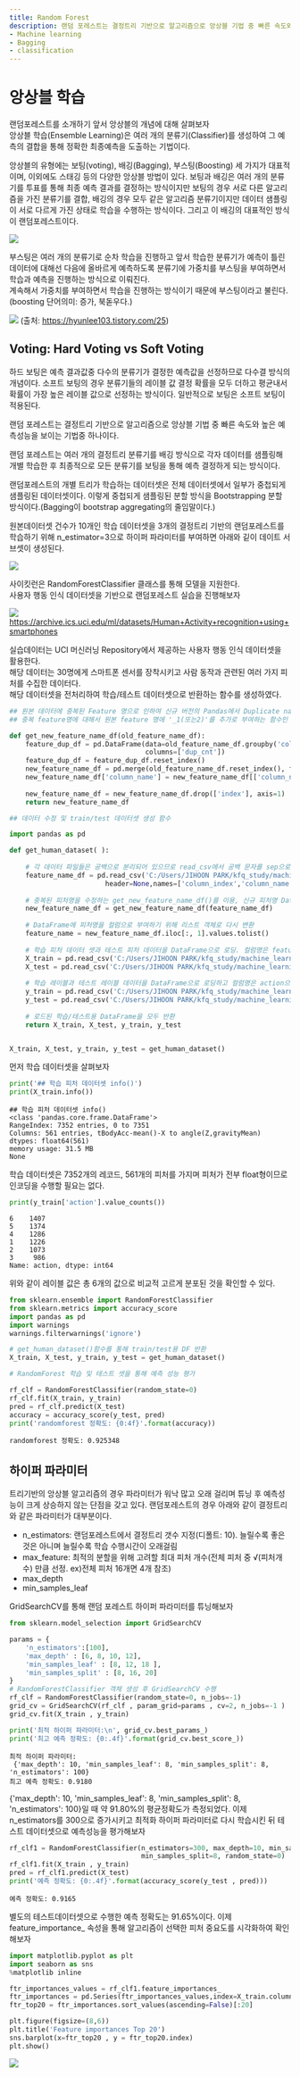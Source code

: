 ```yaml
---
title: Random Forest
description: 랜덤 포레스트는 결정트리 기반으로 알고리즘으로 앙상블 기법 중 빠른 속도와 높은 예측성능을 보이는 기법중 하나이다.
- Machine learning
- Bagging
- classification
---
```


# 앙상블 학습

랜덤포레스트를 소개하기 앞서 앙상블의 개념에 대해 살펴보자  
앙상블 학습(Ensemble Learning)은 여러 개의 분류기(Classifier)를 생성하여 그 예측의 결합을 통해 정확한 최종예측을 도출하는 기법이다.

앙상블의 유형에는 보팅(voting), 배깅(Bagging), 부스팅(Boosting) 세 가지가 대표적이며, 이외에도 스태깅 등의 다양한 앙상블 방법이 있다.
보팅과 배깅은 여러 개의 분류기를 투표를 통해 최종 예측 결과를 결정하는 방식이지만
보팅의 경우 서로 다른 알고리즘을 가진 분류기를 결합, 배깅의 경우 모두 같은 알고리즘 분류기이지만 데이터 샘플링이 서로 다르게 가진 상태로 학습을 수행하는 방식이다. 그리고 이 배깅의 대표적인 방식이 랜덤포레스트이다.

![](https://velog.velcdn.com/images/adastra/post/ee4c6d7d-e046-476e-9253-c588dff94f0d/image.png)

부스팅은 여러 개의 분류기로 순차 학습을 진행하고 앞서 학습한 분류기가 예측이 틀린 데이터에 대해선 다음에 올바르게 예측하도록 분류기에 가중치를 부스팅을 부여하면서 학습과 예측을 진행하는 방식으로 이뤄진다.  
계속해서 가중치를 부여하면서 학습을 진행하는 방식이기 때문에 부스팅이라고 불린다.(boosting 단어의미: 증가, 북돋우다.)

![](https://velog.velcdn.com/images/adastra/post/8b5ea5ee-aa1a-4255-b46e-cdd9c7d9a77f/image.png)
(출처: https://hyunlee103.tistory.com/25)


## Voting: Hard Voting vs Soft Voting
하드 보팅은 예측 결과값중 다수의 분류기가 결정한 예측값을 선정하므로 다수결 방식의 개념이다.
소프트 보팅의 경우 분류기들의 레이블 값 결정 확률을 모두 더하고 평균내서 확률이 가장 높은 레이블 값으로 선정하는 방식이다.
일반적으로 보팅은 소프트 보팅이 적용된다.

랜덤 포레스트는 결정트리 기반으로 알고리즘으로 앙상블 기법 중 빠른 속도와 높은 예측성능을 보이는 기법중 하나이다.

랜덤 포레스트는 여러 개의 결정트리 분류기를 배깅 방식으로 각자 데이터를 샘플링해 개별 학습한 후 최종적으로 모든 분류기를 보팅을 통해 예측 결정하게 되는 방식이다.

랜덤포레스트의 개별 트리가 학습하는 데이터셋은 전체 데이터셋에서 일부가 중첩되게 샘플링된 데이터셋이다. 이렇게 중첩되게 샘플링된 분할 방식을 Bootstrapping 분할 방식이다.(Bagging이 bootstrap aggregating의 줄임말이다.)

원본데이터셋 건수가 10개인 학습 데이터셋을 3개의 결정트리 기반의 랜덤포레스트를 학습하기 위해 n_estimator=3으로 하이퍼 파라미터를 부여하면 아래와 깉이 데이트 서브셋이 생성된다.

![](https://velog.velcdn.com/images/adastra/post/636da942-7df8-4c8c-b0ee-1daab51f0bf7/image.png)

사이킷런은 RandomForestClassifier 클래스를 통해 모델을 지원한다.  
사용자 행동 인식 데이터셋을 기반으로 랜덤포레스트 실습을 진행해보자

![](https://velog.velcdn.com/images/adastra/post/e0d1e8a6-c727-4c18-9d26-3c9181c58b5e/image.png)
https://archive.ics.uci.edu/ml/datasets/Human+Activity+recognition+using+smartphones

실습데이터는 UCI 머신러닝 Repository에서 제공하는 사용자 행동 인식 데이터셋을 활용한다.  
해당 데이터는 30명에게 스마트폰 센서를 장착시키고 사람 동작과 관련된 여러 가지 피처를 수집한 데이터다.  
해당 데이터셋을 전처리하여 학습/테스트 데이터셋으로 반환하는 함수를 생성하였다.

```python
## 원본 데이터에 중복된 Feature 명으로 인하여 신규 버전의 Pandas에서 Duplicate name 에러를 발생.
## 중복 feature명에 대해서 원본 feature 명에 '_1(또는2)'를 추가로 부여하는 함수인 get_new_feature_name_df() 생성

def get_new_feature_name_df(old_feature_name_df):
    feature_dup_df = pd.DataFrame(data=old_feature_name_df.groupby('column_name').cumcount(),
                                  columns=['dup_cnt'])
    feature_dup_df = feature_dup_df.reset_index()
    new_feature_name_df = pd.merge(old_feature_name_df.reset_index(), feature_dup_df, how='outer')
    new_feature_name_df['column_name'] = new_feature_name_df[['column_name', 'dup_cnt']].apply(lambda x : x[0]+'_'+str(x[1]) 
                                                                                         if x[1] >0 else x[0] ,  axis=1)
    new_feature_name_df = new_feature_name_df.drop(['index'], axis=1)
    return new_feature_name_df
```

```python
## 데이터 수정 및 train/test 데이터셋 생성 함수

import pandas as pd

def get_human_dataset( ):
    
    # 각 데이터 파일들은 공백으로 분리되어 있으므로 read_csv에서 공백 문자를 sep으로 할당.
    feature_name_df = pd.read_csv('C:/Users/JIHOON PARK/kfq_study/machine_learning/dataset/human_activity/features.txt',sep='\s+',
                        header=None,names=['column_index','column_name'])
    
    # 중복된 피처명을 수정하는 get_new_feature_name_df()를 이용, 신규 피처명 DataFrame생성. 
    new_feature_name_df = get_new_feature_name_df(feature_name_df)
    
    # DataFrame에 피처명을 컬럼으로 부여하기 위해 리스트 객체로 다시 변환
    feature_name = new_feature_name_df.iloc[:, 1].values.tolist()
    
    # 학습 피처 데이터 셋과 테스트 피처 데이터을 DataFrame으로 로딩. 컬럼명은 feature_name 적용
    X_train = pd.read_csv('C:/Users/JIHOON PARK/kfq_study/machine_learning/dataset/human_activity/train/X_train.txt',sep='\s+', names=feature_name )
    X_test = pd.read_csv('C:/Users/JIHOON PARK/kfq_study/machine_learning/dataset/human_activity/test/X_test.txt',sep='\s+', names=feature_name)
    
    # 학습 레이블과 테스트 레이블 데이터을 DataFrame으로 로딩하고 컬럼명은 action으로 부여
    y_train = pd.read_csv('C:/Users/JIHOON PARK/kfq_study/machine_learning/dataset/human_activity/train/y_train.txt',sep='\s+',header=None,names=['action'])
    y_test = pd.read_csv('C:/Users/JIHOON PARK/kfq_study/machine_learning/dataset/human_activity/test/y_test.txt',sep='\s+',header=None,names=['action'])
    
    # 로드된 학습/테스트용 DataFrame을 모두 반환 
    return X_train, X_test, y_train, y_test


X_train, X_test, y_train, y_test = get_human_dataset()
```

먼저 학습 데이터셋을 살펴보자
```python
print('## 학습 피처 데이터셋 info()')
print(X_train.info())
```
```
## 학습 피처 데이터셋 info()
<class 'pandas.core.frame.DataFrame'>
RangeIndex: 7352 entries, 0 to 7351
Columns: 561 entries, tBodyAcc-mean()-X to angle(Z,gravityMean)
dtypes: float64(561)
memory usage: 31.5 MB
None
```

학습 데이터셋은 7352개의 레코드, 561개의 피처를 가지며 피처가 전부 float형이므로 인코딩을 수행할 필요는 없다.

```python
print(y_train['action'].value_counts())
```

```
6    1407
5    1374
4    1286
1    1226
2    1073
3     986
Name: action, dtype: int64
```

위와 같이 레이블 값은 총 6개의 값으로 비교적 고르게 분포된 것을 확인할 수 있다.

```python
from sklearn.ensemble import RandomForestClassifier
from sklearn.metrics import accuracy_score
import pandas as pd
import warnings
warnings.filterwarnings('ignore')

# get_human_dataset()함수를 통해 train/test용 DF 반환
X_train, X_test, y_train, y_test = get_human_dataset()

# RandomForest 학습 및 테스트 셋을 통해 예측 성능 평가

rf_clf = RandomForestClassifier(random_state=0)
rf_clf.fit(X_train, y_train)
pred = rf_clf.predict(X_test)
accuracy = accuracy_score(y_test, pred)
print('randomforest 정확도: {0:4f}'.format(accuracy))
```

```
randomforest 정확도: 0.925348
```

## 하이퍼 파라미터

트리기반의 앙상블 알고리즘의 경우 파라미터가 워낙 많고 오래 걸리며 튜닝 후 예측성능이 크게 상승하지 않는 단점을 갖고 있다.
랜덤포레스트의 경우 아래와 같이 결정트리와 같은 파라미터가 대부분이다.

- n_estimators: 랜덤포레스트에서 결정트리 갯수 지정(디폴트: 10). 늘릴수록 좋은 것은 아니며 늘릴수록 학습 수행시간이 오래걸림
- max_feature: 최적의 분할을 위해 고려할 최대 피처 개수(전체 피처 중 √(피처개수) 만큼 선정. ex)전체 피처 16개면 4개 참조)
- max_depth
- min_samples_leaf

GridSearchCV를 통해 랜덤 포레스트 하이퍼 파라미터를 튜닝해보자

```python
from sklearn.model_selection import GridSearchCV

params = {
    'n_estimators':[100],
    'max_depth' : [6, 8, 10, 12], 
    'min_samples_leaf' : [8, 12, 18 ],
    'min_samples_split' : [8, 16, 20]
}
# RandomForestClassifier 객체 생성 후 GridSearchCV 수행
rf_clf = RandomForestClassifier(random_state=0, n_jobs=-1)
grid_cv = GridSearchCV(rf_clf , param_grid=params , cv=2, n_jobs=-1 )
grid_cv.fit(X_train , y_train)

print('최적 하이퍼 파라미터:\n', grid_cv.best_params_)
print('최고 예측 정확도: {0:.4f}'.format(grid_cv.best_score_))
```

```
최적 하이퍼 파라미터:
 {'max_depth': 10, 'min_samples_leaf': 8, 'min_samples_split': 8, 'n_estimators': 100}
최고 예측 정확도: 0.9180
```

{'max_depth': 10, 'min_samples_leaf': 8, 'min_samples_split': 8, 'n_estimators': 100}일 때 약 91.80%의 평균정확도가 측정되었다.
이제 n_estimators를 300으로 증가시키고 최적화 하이퍼 파라미터로 다시 학습시킨 뒤 테스트 데이터셋으로 예측성능을 평가해보자

```python
rf_clf1 = RandomForestClassifier(n_estimators=300, max_depth=10, min_samples_leaf=8, \
                                 min_samples_split=8, random_state=0)
rf_clf1.fit(X_train , y_train)
pred = rf_clf1.predict(X_test)
print('예측 정확도: {0:.4f}'.format(accuracy_score(y_test , pred)))
```

```
예측 정확도: 0.9165
```

별도의 테스트데이터셋으로 수행한 예측 정확도는 91.65%이다.
이제 feature_importance_ 속성을 통해 알고리즘이 선택한 피처 중요도를 시각화하여 확인해보자

```python
import matplotlib.pyplot as plt
import seaborn as sns
%matplotlib inline

ftr_importances_values = rf_clf1.feature_importances_
ftr_importances = pd.Series(ftr_importances_values,index=X_train.columns  )
ftr_top20 = ftr_importances.sort_values(ascending=False)[:20]

plt.figure(figsize=(8,6))
plt.title('Feature importances Top 20')
sns.barplot(x=ftr_top20 , y = ftr_top20.index)
plt.show()
```

![](https://velog.velcdn.com/images/adastra/post/25959396-41e3-4313-8520-35ccde686d90/image.png)
